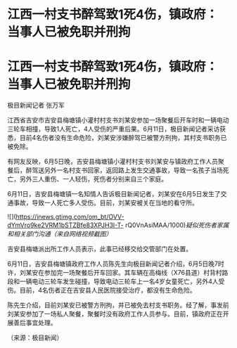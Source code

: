 # 江西一村支书醉驾致1死4伤，镇政府：当事人已被免职并刑拘

# 江西一村支书醉驾致1死4伤，镇政府：当事人已被免职并刑拘

极目新闻记者 张万军

江西省吉安市吉安县梅塘镇小灌村村支书刘某安参加一场聚餐后开车时和一辆电动三轮车相撞，导致1人死亡，4人受伤的严重后果。6月11日，极目新闻记者采访获悉，目前4名伤者没有生命危险，刘某安涉嫌醉驾已被警方刑拘，其村支书职务已被免除。

有网友反映，6月5日晚，吉安县梅塘镇小灌村村支书刘某安与镇政府工作人员聚餐后，醉驾送另外一名村支书回家，返回路上发生交通事故，导致一名孩子当场死亡，另外三人重伤、一人轻伤，死伤者分别来自三个家庭。

6月11日，吉安县梅塘镇一名知情人告诉极目新闻记者，刘某安在6月5日发生了交通事故，导致一人死亡多人受伤。目前，刘某安被关在当地的看守所。

![](https://inews.gtimg.com/om_bt/OVV-dYmVro9ke2VRM1bSTZBfe83XPJH3I-T-
rQ0VnAsiMAA/1000)_疑似死伤者家属和相关部门沟通（来自网络视频截图）_

吉安县梅塘派出所工作人员表示，此事已经移交给交管部门在处置。

6月11日，吉安县梅塘镇政府工作人员陈先生向极目新闻记者介绍，6月5日晚7时许，刘某安在参加完一场聚餐后开车回家。其车辆在高梅线（X76县道）村背村路段和一辆电动三轮车发生碰撞，导致电动三轮车上一名4岁女童死亡，另外4人受伤。目前，4名伤者正在吉安县人民医院接受治疗，都没有生命危险。

陈先生介绍，目前刘某安已被警方刑拘，并已被免去村支书职务。经了解，事发前刘某安参加了一场私人聚餐，聚餐时没有政府工作人员参与。目前，镇政府正在开展善后事宜处理。

（来源：极目新闻）

